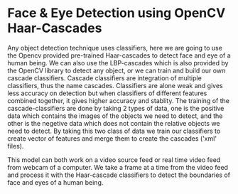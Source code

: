 # Face & Eye Detection using OpenCV Haar-Cascades
Any object detection technique uses classifiers, here we are going to use the Opencv provided pre-trained Haar-cascades to detect face and eye of a human being. We can also use the LBP-cascades which is also provided by the OpenCV library to detect any object, or we can train and build our own cascade classifiers.
Cascade classifiers are integration of multiple classifiers, thus the name cascades. Classifiers are alone weak and gives less accuracy on detection but when classifiers of different features combined together, it gives higher accuracy and stablity.
The training of the cascade-classifiers are done by taking 2 types of data, one is the positive data which contains the images of the objects we need to detect, and the other is the negetive data which does not contain the relative objects we need to detect.
By taking this two class of data we train our classifiers to create vector of features and merge them to create the cascades ('xml' files).

This model can both work on a video source feed or real time video feed from webcam of a computer. We take a frame at a time from the video feed and process it with the Haar-cascade classifiers to detect the boundaries of face and eyes of a human being.
